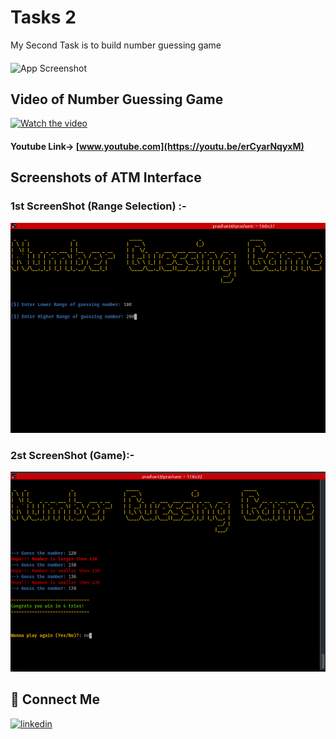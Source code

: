 
# Tasks 2

My Second Task is to build number guessing game
####
![App Screenshot](https://merriam-webster.com/assets/mw/images/article/art-wap-article-main/can-task-be-a-verb-5813-7075c71d8cf734c3c83e9edf76bc66fb@1x.jpg)


## Video of Number Guessing Game

[![Watch the video](https://radartimikaonline.com/wp-content/uploads/2022/07/Manipuri-Viral-Video-Red.jpg)]([https://youtu.be/erCyarNqyxM](https://dms.licdn.com/playlist/C4D05AQFpG95n2gKnfw/mp4-720p-30fp-crf28/0/1659963622489?e=1660586400&v=beta&t=3yKgY7ZRkeh-L3oOVR6l0aOVcJ-mFG-gLUd3iDuflRU))
#### Youtube Link-> [www.youtube.com](https://youtu.be/erCyarNqyxM)
###  

## Screenshots of ATM Interface

### 1st ScreenShot (Range Selection) :-
![App Screenshot](https://raw.githubusercontent.com/Prashant-ranjan-singh-123/OasisInfobyte_Java_Project/main/Task%202/Screen%20Shot/Range_entering.png)

### 2st ScreenShot (Game):-
![App Screenshot](https://raw.githubusercontent.com/Prashant-ranjan-singh-123/OasisInfobyte_Java_Project/main/Task%202/Screen%20Shot/Game.png)


## 🔗 Connect Me
[![linkedin](https://img.shields.io/badge/linkedin-0A66C2?style=for-the-badge&logo=linkedin&logoColor=white)](https://www.linkedin.com/in/prashant-ranjan-singh-b9b6b9217/)
